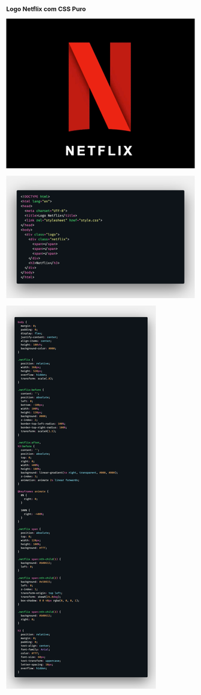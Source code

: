 ### Logo Netflix com CSS Puro

<img src="./gif.gif">
<br /><br />
<img src="./html.png">
<br /><br />
<img src="./style.png">